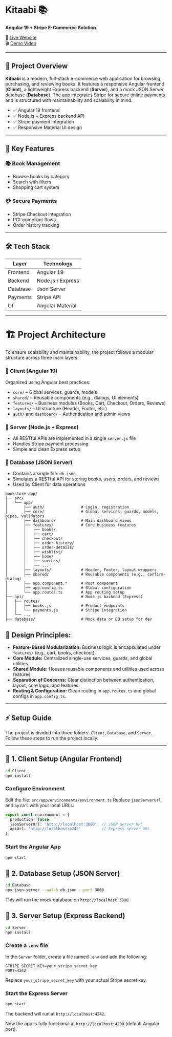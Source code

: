 # Kitaabi 📚  
**Angular 19 + Stripe E-Commerce Solution**

🔗 [Live Website](https://kitaabi-zeta.vercel.app/)  
🎬 [Demo Video](https://www.youtube.com/watch?v=LVSavDxwY_Q)

---

## 🧾 Project Overview  

**Kitaabi** is a modern, full-stack e-commerce web application for browsing, purchasing, and reviewing books. It features a responsive Angular frontend (**Client**), a lightweight Express backend (**Server**), and a mock JSON Server database (**Database**). The app integrates Stripe for secure online payments and is structured with maintainability and scalability in mind.

- ✅ Angular 19 frontend  
- ✅ Node.js + Express backend API  
- ✅ Stripe payment integration  
- ✅ Responsive Material UI design  

---

## 🌟 Key Features  

### 📚 Book Management  
- Browse books by category  
- Search with filters  
- Shopping cart system  

### 💳 Secure Payments  
- Stripe Checkout integration  
- PCI-compliant flows  
- Order history tracking  

---

## 🛠️ Tech Stack  

| Layer      | Technology          |
|------------|---------------------|
| Frontend   | Angular 19          |
| Backend    | Node.js / Express   |
| Database   | Json Server         |
| Payments   | Stripe API          |
| UI         | Angular Material    |

---

# 🏗️ Project Architecture

To ensure scalability and maintainability, the project follows a modular structure across three main layers:

### 🔹 Client (Angular 19)  
Organized using Angular best practices:
- `core/` – Global services, guards, models  
- `shared/` – Reusable components (e.g., dialogs, UI elements)  
- `features/` – Business modules (Books, Cart, Checkout, Orders, Reviews)  
- `layouts/` – UI structure (Header, Footer, etc.)  
- `auth/` and `dashboard/` – Authentication and admin views  

### 🔹 Server (Node.js + Express)  
- All RESTful APIs are implemented in a single `server.js` file  
- Handles Stripe payment processing  
- Simple and clean Express setup  

### 🔹 Database (JSON Server)  
- Contains a single file: `db.json`  
- Simulates a RESTful API for storing books, users, orders, and reviews  
- Used by Client for data operations  
```
bookstore-app/
├── src/
│   └── app/
│       ├── auth/                # Login, registration
│       ├── core/                # Global services, guards, models, pipes, validators
│       ├── dashboard/           # Main dashboard views
│       ├── features/            # Core business features
│       │   ├── books/           
│       │   ├── cart/            
│       │   ├── checkout/        
│       │   ├── order-history/   
│       │   ├── order-details/   
│       │   ├── wishlist/        
│       │   ├── home/            
│       │   ├── success/         
│       │   └── ...              
│       ├── layouts/             # Header, Footer, layout wrappers
│       ├── shared/              # Reusable components (e.g., confirm-dialog)
│       ├── app.component.*      # Root component
│       ├── app.config.ts        # Global configuration
│       └── app.routes.ts        # App routing setup
├── api/                         # Node.js backend (Express)
│   ├── routes/
│   │   ├── books.js             # Product endpoints
│   │   └── payments.js          # Stripe integration
│   └── ...
├── database/                    # Mock data or DB setup for dev
```

## 📐 Design Principles:

- **Feature-Based Modularization:** Business logic is encapsulated under `features/` (e.g., cart, books, checkout).
- **Core Module:** Centralized single-use services, guards, and global utilities.
- **Shared Module:** Houses reusable components and utilities used across features.
- **Separation of Concerns:** Clear distinction between authentication, layout, core logic, and features.
- **Routing & Configuration:** Clean routing in `app.routes.ts` and global configs in `app.config.ts`.

---

## ⚡ Setup Guide  

The project is divided into three folders: `Client`, `Database`, and `Server`. Follow these steps to run the project locally:

---

## 🔸 1. Client Setup (Angular Frontend)

```bash
cd Client
npm install
```

### Configure Environment
Edit the file:
`src/app/environments/environment.ts`
Replace `jsonServerUrl` and `apiUrl` with your local URLs:
``` ts
export const environment = {
  production: false,
  jsonServerUrl: 'http://localhost:3000', // JSON Server URL
  apiUrl: 'http://localhost:4242'         // Express server URL
};
```
### Start the Angular App
```bash
npm start
```

## 🔸 2. Database Setup (JSON Server)
```bash
cd Database
npx json-server --watch db.json --port 3000
```
This will run the mock database on `http://localhost:3000`.

## 🔸 3. Server Setup (Express Backend)
```bash
cd Server
npm install
```

### Create a `.env` file
In the `Server` folder, create a file named `.env` and add the following:
``` .env
STRIPE_SECRET_KEY=your_stripe_secret_key
PORT=4242
```
Replace `your_stripe_secret_key` with your actual Stripe secret key.

### Start the Express Server
```bash
npm start
```
The backend will run at `http://localhost:4242`.

Now the app is fully functional at `http://localhost:4200` (default Angular port).
